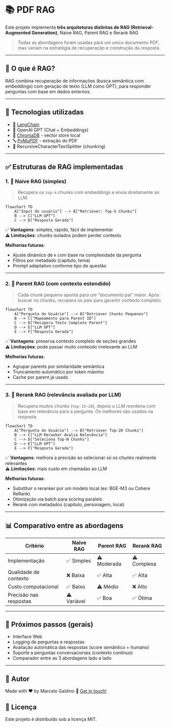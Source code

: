 # 📚 PDF RAG 

Este projeto implementa **três arquiteturas distintas de RAG (Retrieval-Augmented Generation)**, Naive RAG, Parent RAG e Rerank RAG

> Todas as abordagens foram usadas para um unico documento PDF, mas variam na estratégia de recuperação e construção da resposta.

---

## 🧠 O que é RAG?

RAG combina recuperação de informações (busca semântica com embeddings) com geração de texto (LLM como GPT), para responder perguntas com base em dados externos.

---

## 🔗 Tecnologias utilizadas

- 📘 [LangChain](https://www.langchain.com/)
- 🧠 OpenAI GPT (Chat + Embeddings)
- 💾 [ChromaDB](https://www.trychroma.com/) - vector store local
- 🔤 [PyMuPDF](https://pymupdf.readthedocs.io/en/latest/) - extração do PDF
- 🧱 RecursiveCharacterTextSplitter (chunking)

---

## ✅ Estruturas de RAG implementadas

### 1. 🧱 Naive RAG (simples)

> Recupera os `top-k` chunks com embeddings e envia diretamente ao LLM.

```mermaid
flowchart TD
    A["Input do usuário"] --> B["Retriever: Top-k Chunks"]
    B --> C["LLM GPT"]
    C --> D["Resposta Gerada"]
```

✅ **Vantagens**: simples, rápido, fácil de implementar  
⚠️ **Limitações**: chunks isolados podem perder contexto

**Melhorias futuras**:
- Ajuste dinâmico de `k` com base na complexidade da pergunta
- Filtros por metadado (capítulo, tema)
- Prompt adaptativo conforme tipo de questão

---

### 2. 🧩 Parent RAG (com contexto estendido)

> Cada chunk pequeno aponta para um "documento pai" maior. Após buscar os chunks, recupera os pais para garantir contexto completo.

```mermaid
flowchart TD
    A["Pergunta do Usuário"] --> B["Retriever Chunks Pequenos"]
    B --> C["Mapeamento para Parent ID"]
    C --> D["Recupera Texto Completo Parent"]
    D --> E["LLM GPT"]
    E --> F["Resposta Gerada"]
```

✅ **Vantagens**: preserva contexto completo de seções grandes  
⚠️ **Limitações**: pode passar muito conteúdo irrelevante ao LLM

**Melhorias futuras**:
- Agrupar parents por similaridade semântica
- Truncamento automático por token máximo
- Cache por parent já usado

---

### 3. 🧠 Rerank RAG (relevância avaliada por LLM)

> Recupera muitos chunks (`top-15~20`), depois o LLM reordena com base em relevância para a pergunta. Os melhores são usados na resposta.

```mermaid
flowchart TD
    A["Pergunta do Usuário"] --> B["Retriever Top-20 Chunks"]
    B --> C["LLM Reranker Avalia Relevância"]
    C --> D["Seleciona Top-N Chunks"]
    D --> E["LLM GPT"]
    E --> F["Resposta Gerada"]
```

✅ **Vantagens**: melhora a precisão ao selecionar só os chunks realmente relevantes  
⚠️ **Limitações**: mais custo em chamadas ao LLM

**Melhorias futuras**:
- Substituir o reranker por um modelo local (ex: BGE-M3 ou Cohere ReRank)
- Otimização via batch para scoring paralelo
- Rerank com metadados (capítulo, personagem, local)

---

## 📊 Comparativo entre as abordagens

| Critério             | Naive RAG | Parent RAG | Rerank RAG |
|----------------------|-----------|------------|------------|
| Implementação        | ✅ Simples | ⚠️ Moderada | ⚠️ Complexa |
| Qualidade de contexto| ❌ Baixa   | ✅ Alta     | ✅ Alta     |
| Custo computacional  | ✅ Baixo   | ⚠️ Médio    | ❌ Alto     |
| Precisão nas respostas | ⚠️ Variável | ✅ Boa   | ✅ Ótima    |

---

## 🚀 Próximos passos (gerais)

- Interface Web
- Logging de perguntas e respostas
- Avaliação automática das respostas (score semântico + humano)
- Suporte a perguntas conversacionais (contexto contínuo)
- Comparador entre as 3 abordagens lado a lado

---

## 👤 Autor

Made with ♥ by Marcelo Galdino :wave: [Get in touch!](https://www.linkedin.com/in/marcelogaldino/)


## 📝 Licença

Este projeto é distribuído sob a licença MIT.